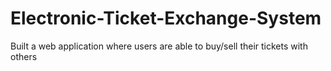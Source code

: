 # Electronic-Ticket-Exchange-System
Built a web application where users are able to buy/sell their tickets with others
